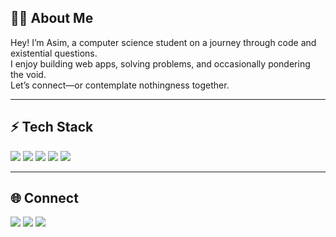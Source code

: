 ## 🧑‍💻 About Me

Hey! I’m Asim, a computer science student on a journey through code and existential questions.<br>
I enjoy building web apps, solving problems, and occasionally pondering the void.<br>
Let’s connect—or contemplate nothingness together.

---

## ⚡ Tech Stack

<div>
  <img src="https://img.shields.io/badge/Java-007396?style=for-the-badge&logo=java&logoColor=white"/>
  <img src="https://img.shields.io/badge/HTML-E34F26?style=for-the-badge&logo=html5&logoColor=white"/>
  <img src="https://img.shields.io/badge/CSS-1572B6?style=for-the-badge&logo=css3&logoColor=white"/>
  <img src="https://img.shields.io/badge/PHP-777BB4?style=for-the-badge&logo=php&logoColor=white"/>
  <img src="https://img.shields.io/badge/MySQL-4479A1?style=for-the-badge&logo=mysql&logoColor=white"/>
</div>

---

## 🌐 Connect

<a href="https://www.linkedin.com/in/muhammad-asim-133881328/"><img src="https://img.shields.io/badge/LinkedIn-blue?style=for-the-badge&logo=linkedin" /></a>
<a href="https://leetcode.com/u/just_asim27/"><img src="https://img.shields.io/badge/LeetCode-orange?style=for-the-badge&logo=leetcode" /></a>
<a href="mailto:hafizmuhammadasimofficial@gmail.com"><img src="https://img.shields.io/badge/Email-grey?style=for-the-badge&logo=gmail" /></a>
